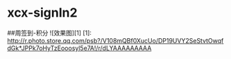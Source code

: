 # xcx-signIn2
##周签到-积分
![效果图][1]
  [1]: http://r.photo.store.qq.com/psb?/V108mQBf0XucUo/DP19UVY2SeStvtOwqfdGk*JPPk7oHyTzEooosyl5e7A!/r/dLYAAAAAAAAA
